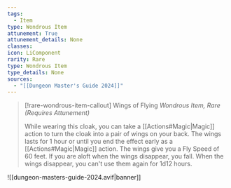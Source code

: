 ```yaml
---
tags:
  - Item
type: Wondrous Item
attunement: True
attunement_details: None
classes:
icon: LiComponent
rarity: Rare
type: Wondrous Item
type_details: None
sources: 
  - "[[Dungeon Master's Guide 2024]]"
---
```

>[!rare-wondrous-item-callout] Wings of Flying
>_Wondrous Item, Rare (Requires Attunement)_
>
>While wearing this cloak, you can take a [[Actions#Magic\|Magic]] action to turn the cloak into a pair of wings on your back. The wings lasts for 1 hour or until you end the effect early as a [[Actions#Magic\|Magic]] action. The wings give you a Fly Speed of 60 feet. If you are aloft when the wings disappear, you fall. When the wings disappear, you can't use them again for 1d12 hours.
>


![[dungeon-masters-guide-2024.avif|banner]]